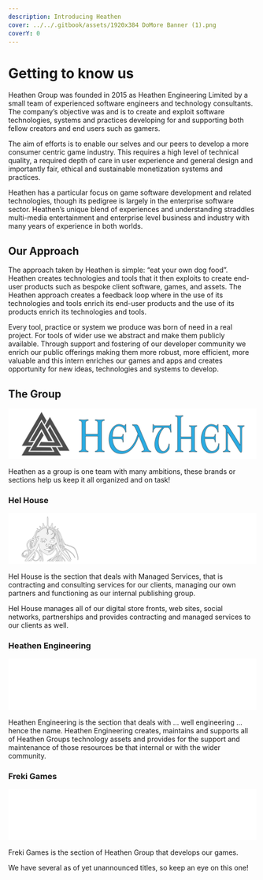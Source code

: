 ```yaml
---
description: Introducing Heathen
cover: ../../.gitbook/assets/1920x384 DoMore Banner (1).png
coverY: 0
---
```


# Getting to know us

Heathen Group was founded in 2015 as Heathen Engineering Limited by a small team of experienced software engineers and technology consultants. The company’s objective was and is to create and exploit software technologies, systems and practices developing for and supporting both fellow creators and end users such as gamers.

The aim of efforts is to enable our selves and our peers to develop a more consumer centric game industry. This requires a high level of technical quality, a required depth of care in user experience and general design and importantly fair, ethical and sustainable monetization systems and practices.

Heathen has a particular focus on game software development and related technologies, though its pedigree is largely in the enterprise software sector. Heathen’s unique blend of experiences and understanding straddles multi-media entertainment and enterprise level business and industry with many years of experience in both worlds.

## Our Approach

The approach taken by Heathen is simple: “eat your own dog food”. Heathen creates technologies and tools that it then exploits to create end-user products such as bespoke client software, games, and assets. The Heathen approach creates a feedback loop where in the use of its technologies and tools enrich its end-user products and the use of its products enrich its technologies and tools.&#x20;

Every tool, practice or system we produce was born of need in a real project. For tools of wider use we abstract and make them publicly available. Through support and fostering of our developer community we enrich our public offerings making them more robust, more efficient, more valuable and this intern enriches our games and apps and creates opportunity for new ideas, technologies and systems to develop.

## The Group

![](<../../.gitbook/assets/Free Flat Heathen Group Banner.png>)

Heathen as a group is one team with many ambitions, these brands or sections help us keep it all organized and on task!

### Hel House

![](<../../.gitbook/assets/Hel House Banner White.png>)

Hel House is the section that deals with Managed Services, that is contracting and consulting services for our clients, managing our own partners and functioning as our internal publishing group.

Hel House manages all of our digital store fronts, web sites, social networks, partnerships and provides contracting and managed services to our clients as well.

### Heathen Engineering

![](<../../.gitbook/assets/Heathen Engineering Banner White.png>)

Heathen Engineering is the section that deals with ... well engineering ... hence the name. Heathen Engineering creates, maintains and supports all of Heathen Groups technology assets and provides for the support and maintenance of those resources be that internal or with the wider community.

### Freki Games

![](<../../.gitbook/assets/Freki Banner White.png>)

Freki Games is the section of Heathen Group that develops our games.

We have several as of yet unannounced titles, so keep an eye on this one!
